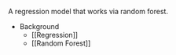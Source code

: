 A regression model that works via random forest.

- Background
	- [[Regression]]
	- [[Random Forest]]